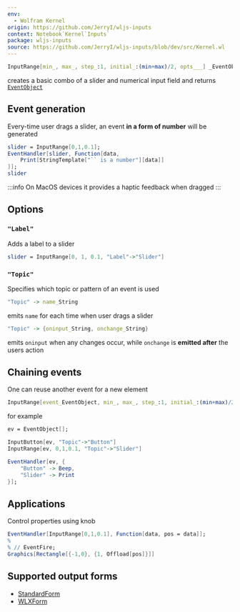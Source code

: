```yaml
---
env:
  - Wolfram Kernel
origin: https://github.com/JerryI/wljs-inputs
context: Notebook`Kernel`Inputs`
package: wljs-inputs
source: https://github.com/JerryI/wljs-inputs/blob/dev/src/Kernel.wl
---
```

```mathematica
InputRange[min_, max_, step_:1, initial_:(min+max)/2, opts___] _EventObject
```
creates a basic combo of a slider and numerical input field and returns [`EventObject`](frontend/Reference/Misc/Events.md#`EventObject`)

## Event generation
Every-time user drags a slider, an event __in a form of number__ will be generated
```mathematica
slider = InputRange[0,1,0.1];
EventHandler[slider, Function[data,
	Print[StringTemplate["`` is a number"][data]]
]];
slider
```


:::info
On MacOS devices it provides a haptic feedback when dragged
:::


## Options
### `"Label"`
Adds a label to a slider

```mathematica
slider = InputRange[0, 1, 0.1, "Label"->"Slider"]
```

### `"Topic"`
Specifies which topic or pattern of an event is used

```mathematica
"Topic" -> name_String
```
emits `name` for each time when user drags a slider

```mathematica
"Topic" -> {oninput_String, onchange_String}
```
emits `oninput` when any changes occur, while `onchange` is __emitted after__ the users action

## Chaining events
One can reuse another event for a new element

```mathematica
InputRange[event_EventObject, min_, max_, step_:1, initial_:(min+max)/2, opts___]
```

for example

```mathematica
ev = EventObject[];

InputButton[ev, "Topic"->"Button"]
InputRange[ev, 0,1,0.1, "Topic"->"Slider"]

EventHandler[ev, {
	"Button" -> Beep,
	"Slider" -> Print
}];
```


## Applications
Control properties using knob

```mathematica
EventHandler[InputRange[0,1,0.1], Function[data, pos = data]];
% 
% // EventFire;
Graphics[Rectangle[{-1,0}, {1, Offload[pos]}]]
```

## Supported output forms
- [StandardForm](frontend/Reference/Formatting/StandardForm.md)
- [WLXForm](frontend/Reference/Formatting/WLXForm.md)